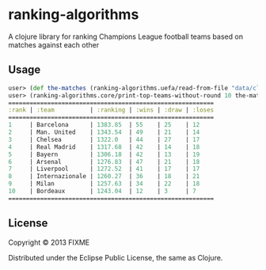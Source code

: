 # ranking-algorithms

A clojure library for ranking Champions League football teams based on matches against each other

## Usage
````clojure
user> (def the-matches (ranking-algorithms.uefa/read-from-file "data/cl-matches-2004-2012.json"))#'user/the-matches        
user> (ranking-algorithms.core/print-top-teams-without-round 10 the-matches)
==========================================================
:rank | :team          | :ranking | :wins | :draw | :loses
==========================================================
1     | Barcelona      | 1383.85  | 55    | 25    | 12    
2     | Man. United    | 1343.54  | 49    | 21    | 14    
3     | Chelsea        | 1322.0   | 44    | 27    | 17    
4     | Real Madrid    | 1317.68  | 42    | 14    | 18    
5     | Bayern         | 1306.18  | 42    | 13    | 19    
6     | Arsenal        | 1276.83  | 47    | 21    | 18    
7     | Liverpool      | 1272.52  | 41    | 17    | 17    
8     | Internazionale | 1260.27  | 36    | 18    | 21    
9     | Milan          | 1257.63  | 34    | 22    | 18    
10    | Bordeaux       | 1243.04  | 12    | 3     | 7     
==========================================================
````

## License

Copyright © 2013 FIXME

Distributed under the Eclipse Public License, the same as Clojure.
